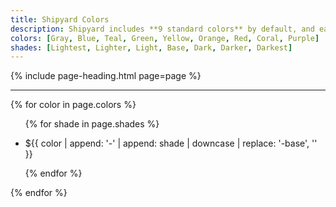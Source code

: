 ```yaml
---
title: Shipyard Colors
description: Shipyard includes **9 standard colors** by default, and each color can be accessed with the corresponding CSS utility class `.color-shade` or by using the SASS variable `$color-shade` in your SASS files.
colors: [Gray, Blue, Teal, Green, Yellow, Orange, Red, Coral, Purple]
shades: [Lightest, Lighter, Light, Base, Dark, Darker, Darkest]
---
```


{% include page-heading.html page=page %}

---

{% for color in page.colors %}
  <ul class="shade-list margin-bottom-xxl" shade-list>
    {% for shade in page.shades %}
      <li class="shade-item shade-{{ shade | downcase }}">
        <div class="shade-box box bg-{{ color | append: '-' | append: shade | downcase | replace: '-base', '' }} shade-{{ shade | downcase | replace: 'er', '' | replace: 'est', '' }}">
          <div class="shade-color text-xxl bold bg-{{ color | append: '-' | append: shade | downcase | replace: '-base', '' }}" shade-color></div>
          <p class="shade-text text-sm medium {{ color | append: '-' | append: shade | downcase | replace: '-base', '' }}">
            ${{ color | append: '-' | append: shade | downcase | replace: '-base', '' }}
          </p>
        </div>
      </li>
    {% endfor %}
  </ul>
{% endfor %}
